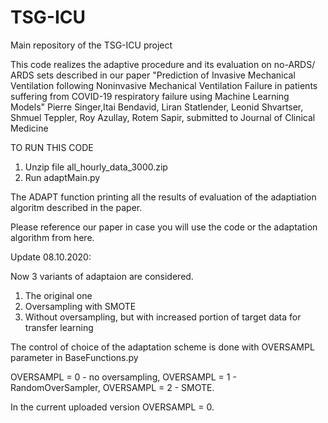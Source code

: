 # TSG-ICU
Main repository of the TSG-ICU project

This code realizes the adaptive procedure and its evaluation on no-ARDS/ ARDS sets described in our paper
"Prediction of Invasive Mechanical Ventilation following Noninvasive Mechanical Ventilation Failure in patients suffering from COVID-19 respiratory failure using Machine Learning Models" Pierre Singer,Itai Bendavid, Liran Statlender, Leonid Shvartser, Shmuel Teppler, Roy Azullay, Rotem Sapir,  submitted to Journal of Clinical Medicine 

TO RUN THIS CODE

1. Unzip file all_hourly_data_3000.zip 
2. Run adaptMain.py

The ADAPT function printing all the results of evaluation of the adaptiation algoritm described in the paper.

Please reference our paper in case you will use the code or the adaptation algorithm from here.

Update 08.10.2020:

Now 3 variants of adaptaion are considered.

1) The original one
2) Oversampling with SMOTE
3) Without oversampling, but with increased portion of target data for transfer learning

The control of choice of the adaptation scheme is done with OVERSAMPL parameter in BaseFunctions.py

OVERSAMPL = 0 - no oversampling,
OVERSAMPL = 1 - RandomOverSampler,
OVERSAMPL = 2 - SMOTE.

In the current uploaded version OVERSAMPL = 0.
